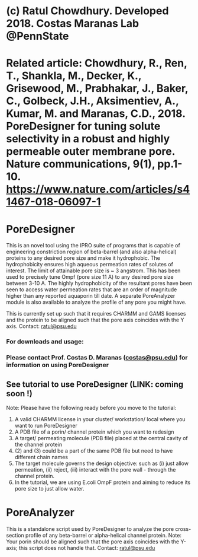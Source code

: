 # (c) Ratul Chowdhury. Developed 2018. Costas Maranas Lab @PennState
# Related article: Chowdhury, R., Ren, T., Shankla, M., Decker, K., Grisewood, M., Prabhakar, J., Baker, C., Golbeck, J.H., Aksimentiev, A., Kumar, M. and Maranas, C.D., 2018. PoreDesigner for tuning solute selectivity in a robust and highly permeable outer membrane pore. Nature communications, 9(1), pp.1-10. https://www.nature.com/articles/s41467-018-06097-1 

# PoreDesigner

This is an novel tool using the IPRO suite of programs that is capable of engineering constriction region of beta-barrel (and also alpha-helical) proteins to any desired pore size and make it hydrophobic. The hydrophobicity ensures high aqueous permeation rates of solutes of interest. The limit of attainable pore size is ~ 3 angstrom. This has been used to precisely tune Ompf (pore size 11 A) to any desired pore size between 3-10 A. The highly hydrophobicity of the resultant pores have been seen to access water permeation rates that are an order of magnitude higher than any reported aquaporin till date. A separate PoreAnalyzer module is also available to analyze the profile of any pore you might have.

This is currently set up such that it requires CHARMM and GAMS licenses and the protein to be aligned such that the pore axis coincides with the Y axis. 
Contact: ratul@psu.edu

### For downloads and usage: 
### Please contact Prof. Costas D. Maranas (costas@psu.edu) for information on using PoreDesigner

## See tutorial to use PoreDesigner (LINK: coming soon !)
Note: Please have the following ready before you move to the tutorial:
1) A valid CHARMM license in your cluster/ workstation/ local where you want to run PoreDesigner
2) A PDB file of a porin/ channel protein which you want to redesign
3) A target/ permeating molecule (PDB file) placed at the central cavity of the channel protein
4) (2) and (3) could be a part of the same PDB file but need to have different chain names
5) The target molecule governs the design objective: such as (i) just allow permeation, (ii) reject, (iii) interact with the pore wall - through the channel protein.
6) In the tutorial, we are using E.coli OmpF protein and aiming to reduce its pore size to just allow water.

# PoreAnalyzer
This is a standalone script used by PoreDesigner to analyze the pore cross-section profile of any beta-barrel or alpha-helical channel protein. Note: Your porin should be aligned such that the pore axis coincides with the Y-axis; this script does not handle that.
Contact: ratul@psu.edu
